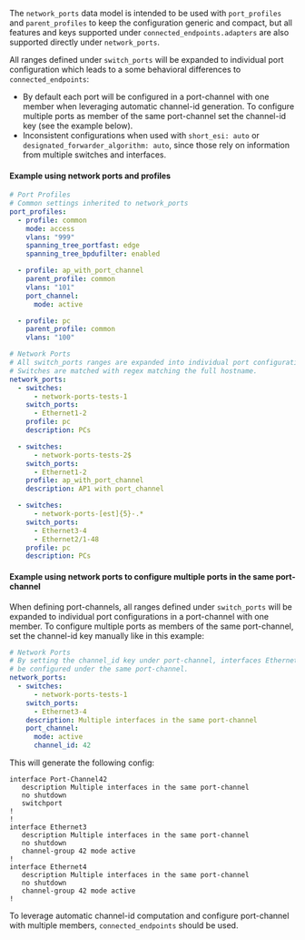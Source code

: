 The `network_ports` data model is intended to be used with `port_profiles` and `parent_profiles` to keep the configuration generic and compact,
but all features and keys supported under `connected_endpoints.adapters` are also supported directly under `network_ports`.

All ranges defined under `switch_ports` will be expanded to individual port configuration which leads to a some behavioral differences to `connected_endpoints`:

- By default each port will be configured in a port-channel with one member when leveraging automatic channel-id generation.
  To configure multiple ports as member of the same port-channel set the channel-id key (see the example below).
- Inconsistent configurations when used with `short_esi: auto` or `designated_forwarder_algorithm: auto`, since those rely on information from multiple switches and interfaces.

#### Example using network ports and profiles

```yaml
# Port Profiles
# Common settings inherited to network_ports
port_profiles:
  - profile: common
    mode: access
    vlans: "999"
    spanning_tree_portfast: edge
    spanning_tree_bpdufilter: enabled

  - profile: ap_with_port_channel
    parent_profile: common
    vlans: "101"
    port_channel:
      mode: active

  - profile: pc
    parent_profile: common
    vlans: "100"

# Network Ports
# All switch_ports ranges are expanded into individual port configurations
# Switches are matched with regex matching the full hostname.
network_ports:
  - switches:
      - network-ports-tests-1
    switch_ports:
      - Ethernet1-2
    profile: pc
    description: PCs

  - switches:
      - network-ports-tests-2$
    switch_ports:
      - Ethernet1-2
    profile: ap_with_port_channel
    description: AP1 with port_channel

  - switches:
      - network-ports-[est]{5}-.*
    switch_ports:
      - Ethernet3-4
      - Ethernet2/1-48
    profile: pc
    description: PCs
```

#### Example using network ports to configure multiple ports in the same port-channel

When defining port-channels, all ranges defined under `switch_ports` will be expanded to individual port configurations
in a port-channel with one member. To configure multiple ports as members of the same port-channel, set the channel-id key manually
like in this example:

```yaml
# Network Ports
# By setting the channel_id key under port-channel, interfaces Ethernet3-4 will
# be configured under the same port-channel.
network_ports:
  - switches:
      - network-ports-tests-1
    switch_ports:
      - Ethernet3-4
    description: Multiple interfaces in the same port-channel
    port_channel:
      mode: active
      channel_id: 42
```

This will generate the following config:

```shell
interface Port-Channel42
   description Multiple interfaces in the same port-channel
   no shutdown
   switchport
!
!
interface Ethernet3
   description Multiple interfaces in the same port-channel
   no shutdown
   channel-group 42 mode active
!
interface Ethernet4
   description Multiple interfaces in the same port-channel
   no shutdown
   channel-group 42 mode active
!
```

To leverage automatic channel-id computation and configure port-channel with multiple members, `connected_endpoints` should be used.
